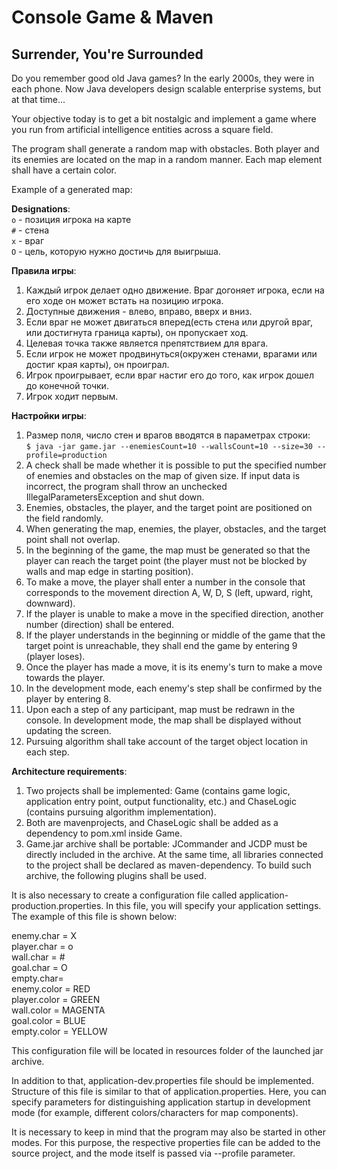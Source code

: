 # Console Game & Maven

## Surrender, You're Surrounded


Do you remember good old Java games? In the early 2000s, they were in each phone. Now Java developers design scalable enterprise systems, but at that time... 

Your objective today is to get a bit nostalgic and implement a game where you run from artificial intelligence entities across a square field. 

The program shall generate a random map with obstacles. Both player and its enemies are located on the map in a random manner. Each map element shall have a certain color.

Example of a generated map:

**Designations**: <br>
`o` - позиция игрока на карте<br>
`#` - стена<br>
`x` - враг<br>
`O` - цель, которую нужно достичь для выигрыша.

**Правила игры**:
1. Каждый игрок делает одно движение. Враг догоняет игрока, если на его ходе он может встать на позицию игрока.
2. Доступные движения - влево, вправо, вверх и вниз.
3. Если враг не может двигаться вперед(есть стена или другой враг, или достигнута граница карты), он пропускает ход.
4. Целевая точка также является препятствием для врага.
5. Если игрок не может продвинуться(окружен стенами, врагами или достиг края карты), он проиграл.
6. Игрок проигрывает, если враг настиг его до того, как игрок дошел до конечной точки.
7. Игрок ходит первым.

**Настройки игры**:
1. Размер поля, число стен и врагов вводятся в параметрах строки:<br>
`$ java -jar game.jar --enemiesCount=10 --wallsCount=10 --size=30 --profile=production`
2. A check shall be made whether it is possible to put the specified number of enemies and obstacles on the map of given size. If input data is incorrect, the program shall throw an unchecked IllegalParametersException and shut down.
2. Enemies, obstacles, the player, and the target point are positioned on the field randomly. 
3. When generating the map, enemies, the player, obstacles, and the target point shall not overlap.
4. In the beginning of the game, the map must be generated so that the player can reach the target point (the player must not be blocked by walls and map edge in starting position).
5. To make a move, the player shall enter a number in the console that corresponds to the movement direction A, W, D, S (left, upward, right, downward).
6. If the player is unable to make a move in the specified direction, another number (direction) shall be entered.
7. If the player understands in the beginning or middle of the game that the target point is unreachable, they shall end the game by entering 9 (player loses).
8. Once the player has made a move, it is its enemy's turn to make a move towards the player. 
9.  In the development mode, each enemy's step shall be confirmed by the player by entering 8.
10. Upon each a step of any participant, map must be redrawn in the console. In development mode, the map shall be displayed without updating the screen.
11. Pursuing algorithm shall take account of the target object location in each step.

**Architecture requirements**:
1. Two projects shall be implemented: Game (contains game logic, application entry point, output functionality, etc.) and ChaseLogic (contains pursuing algorithm implementation).
2. Both are mavenprojects, and ChaseLogic shall be added as a dependency to pom.xml inside Game.
3. Game.jar archive shall be portable:  JCommander and JCDP must be directly included in the archive. At the same time, all libraries connected to the project shall be declared as maven-dependency. To build such archive, the following plugins shall be used.

It is also necessary to create a configuration file called application-production.properties. In this file, you will specify your application settings. The example of this file is shown below:

enemy.char = X <br>
player.char = o <br>
wall.char = \# <br>
goal.char = O <br>
empty.char= <br>
enemy.color = RED <br>
player.color = GREEN <br>
wall.color = MAGENTA <br>
goal.color = BLUE <br>
empty.color = YELLOW

This configuration file will be located in resources folder of the launched jar archive.

In addition to that, application-dev.properties file should be implemented. Structure of this file is similar to that of application.properties. Here, you can specify parameters for distinguishing application startup in development mode (for example, different colors/characters for map components).

It is necessary to keep in mind that the program may also be started in other modes. For this purpose, the respective properties file can be added to the source project, and the mode itself is passed via --profile parameter.
